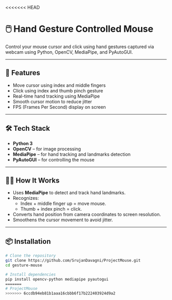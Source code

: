 <<<<<<< HEAD
# 🖱️ Hand Gesture Controlled Mouse

Control your mouse cursor and click using hand gestures captured via webcam using Python, OpenCV, MediaPipe, and PyAutoGUI.

---

## 🎯 Features

- Move cursor using index and middle fingers
- Click using index and thumb pinch gesture
- Real-time hand tracking using MediaPipe
- Smooth cursor motion to reduce jitter
- FPS (Frames Per Second) display on screen

---

## 🛠️ Tech Stack

- **Python 3**
- **OpenCV** – for image processing
- **MediaPipe** – for hand tracking and landmarks detection
- **PyAutoGUI** – for controlling the mouse

---

## 🧑‍💻 How It Works

- Uses **MediaPipe** to detect and track hand landmarks.
- Recognizes:
  - Index + middle finger up = move mouse.
  - Thumb + index pinch = click.
- Converts hand position from camera coordinates to screen resolution.
- Smoothens the cursor movement to avoid jitter.

---

## 📦 Installation

```bash
# Clone the repository
git clone https://github.com/SrujanDavagni/ProjectMouse.git
cd gesture-mouse

# Install dependencies
pip install opencv-python mediapipe pyautogui
=======
# ProjectMouse
>>>>>>> 6ccdb94eb81b1aaa16cbbb6f17b222403924d9a2
